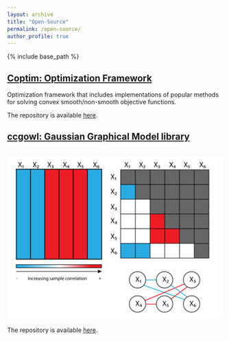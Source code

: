 ```yaml
---
layout: archive
title: "Open-Source"
permalink: /open-source/
author_profile: true
---
```


{% include base_path %}

## [Coptim: Optimization Framework](https://cmazzaanthony.github.io/coptim/)

Optimization framework that includes implementations of popular methods
for solving convex smooth/non-smooth objective functions.

The repository is available [here](https://github.com/cmazzaanthony/coptim).

## [ccgowl: Gaussian Graphical Model library](https://cmazzaanthony.github.io/ccgowl/)

<br/><img src='/images/fig_groups-01.png'>

The repository is available [here](https://github.com/cmazzaanthony/ccgowl).

